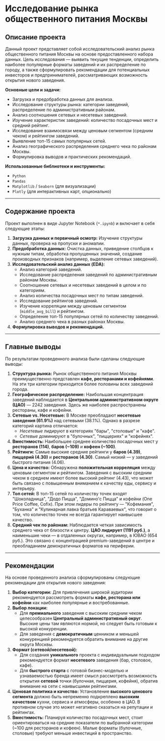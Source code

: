 # Исследование рынка общественного питания Москвы

## Описание проекта

Данный проект представляет собой исследовательский анализ рынка общественного питания Москвы на основе предоставленного набора данных. Цель исследования — выявить текущие тенденции, определить наиболее популярные форматы заведений и их распределение по городу, а также сформулировать рекомендации для потенциальных инвесторов и предпринимателей, рассматривающих возможность открытия нового заведения.

**Основные цели и задачи:**
*   Загрузка и предобработка данных для анализа.
*   Исследование структуры рынка: категории заведений, распределение по административным районам.
*   Анализ соотношения сетевых и несетевых заведений.
*   Изучение характеристик заведений: количество посадочных мест и средний рейтинг.
*   Исследование взаимосвязи между ценовым сегментом (средним чеком) и рейтингом заведений.
*   Выявление топ-15 самых популярных сетей.
*   Анализ географического распределения среднего чека по районам Москвы.
*   Формулировка выводов и практических рекомендаций.

**Использованные библиотеки и инструменты:**
*   `Python`
*   `Pandas`
*   `Matplotlib` / `Seaborn` (для визуализации)
*   `Plotly` (для интерактивных карт, опционально)

---

## Содержание проекта

Проект выполнен в виде Jupyter Notebook (`*.ipynb`) и включает в себя следующие этапы:

1.  **Загрузка данных и первичный осмотр:** Изучение структуры данных, проверка на пропуски и аномалии.
2.  **Предобработка данных:** Очистка данных, приведение столбцов к нужным типам, обработка пропущенных значений, создание производных признаков (например, выделение сетевых заведений).
3.  **Исследовательский анализ данных (EDA):**
    *   Анализ категорий заведений.
    *   Исследование распределения заведений по административным районам Москвы.
    *   Соотношение сетевых и несетевых заведений в целом и по категориям.
    *   Анализ количества посадочных мест по типам заведений.
    *   Исследование рейтингов заведений.
    *   Изучение корреляции между ценовым сегментом (`middle_avg_bill`) и рейтингом.
    *   Определение топ-15 популярных сетей по количеству заведений.
    *   Анализ среднего чека в разных районах Москвы.
4.  **Формулировка выводов и рекомендаций.**

---

## Главные выводы

По результатам проведенного анализа были сделаны следующие выводы:

1.  **Структура рынка:** Рынок общественного питания Москвы преимущественно представлен **кафе, ресторанами и кофейнями**. На эти три категории приходится более половины всех заведений города.
2.  **Географическое распределение:** Наибольшая концентрация заведений наблюдается в **Центральном административном округе (ЦАО)** — 2242 заведения. Здесь же наиболее распространены рестораны, кафе и кофейни.
3.  **Сетевые vs. Несетевые:** В Москве преобладают **несетевые заведения (61.9%)** над сетевыми (38.1%). Однако в разрезе категорий картина отличается:
    *   *Несетевые* лидируют в категориях "бары", "столовые" и "кафе".
    *   *Сетевые* доминируют в "булочных", "пиццериях" и "кофейнях".
4.  **Вместимость:** Наибольшее среднее количество посадочных мест у **ресторанов (114)**, **баров (~109)** и **кофеен (~100)**.
5.  **Рейтинги:** Самые высокие средние рейтинги у **баров (4.39)**, **пиццерий (4.30)** и **ресторанов (4.30)**. Самый низкий — у заведений быстрого питания (4.06).
6.  **Цена и качество:** Обнаружена **положительная корреляция** между ценовым сегментом и рейтингом. Заведения с высоким средним чеком в среднем имеют более высокий рейтинг (4.43), что может быть связано с повышенным вниманием к качеству еды, сервису и интерьеру.
7.  **Топ сетей:** В топ-15 сетей по количеству точек входят "Шоколадница", "Додо Пицца", "Домино'с Пицца" и кофейни (One Price Coffee, Cofix). При этом лидеры по рейтингу — "Кофемания", "Буханка" и "Кулинарная лавка братьев Караваевых", что говорит о том, что количество точек не всегда гарантирует наивысшее качество.
8.  **Средний чек по районам:** Наблюдается четкая зависимость среднего чека от близости к центру. **ЦАО лидирует (1191 руб.)**, а наименьшие чеки — в отдаленных округах, например, в ЮВАО (654 руб.). Это связано с концентрацией premium-заведений в центре и преобладанием демократичных форматов на периферии.

---

## Рекомендации

На основе проведенного анализа сформулированы следующие рекомендации для открытия нового заведения:

1.  **Выбор категории:** Для привлечения широкой аудитории рекомендуется рассмотреть форматы **кафе, ресторана или кофейни** как наиболее популярные и востребованные.
2.  **Выбор локации:**
    *   Для **премиального** заведения с высоким средним чеком целесообразен **Центральный административный округ**. Высокие цены там являются нормой, но следует быть готовым к высокой конкуренции.
    *   Для заведения с **демократичным** ценником и меньшей конкуренцией рекомендуется обратить внимание на другие округа Москвы.
3.  **Формат (сетевой/несетевой):**
    *   Для создания **уникального** проекта с индивидуальным подходом рекомендуется формат **несетевого** заведения (бар, столовое, кафе).
    *   Для **быстрого старта** с готовой бизнес-моделью и узнаваемостью бренда имеет смысл рассмотреть возможность открытия **сетевой** точки (булочная, пиццерия, кофейня), обратив внимание на сети с наивысшими рейтингами.
4.  **Ценовая политика и качество:** Установление **высокого ценового сегмента** должно быть непременно подкреплено **высоким качеством** кухни, сервиса и атмосферы, особенно в ЦАО. В противном случае это может негативно сказаться на репутации и рейтингах.
5.  **Вместимость:** Планируя количество посадочных мест, стоит ориентироваться на средние показатели по выбранной категории (~100 для ресторанов и кофеен). Малые форматы (булочные, столовые) требуют меньше инвестиций в пространство.
